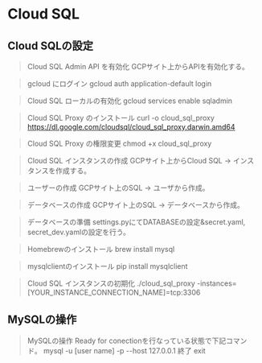 # Cloud SQL

  ## Cloud SQLの設定
  > Cloud SQL Admin API を有効化
    GCPサイト上からAPIを有効化する。

  > gcloud にログイン
    gcloud auth application-default login

  > Cloud SQL ローカルの有効化
    gcloud services enable sqladmin

  > Cloud SQL Proxy のインストール
    curl -o cloud_sql_proxy https://dl.google.com/cloudsql/cloud_sql_proxy.darwin.amd64

  > Cloud SQL Proxy の権限変更
    chmod +x cloud_sql_proxy

  > Cloud SQL インスタンスの作成
    GCPサイト上からCloud SQL -> インスタンスを作成する。

  > ユーザーの作成
    GCPサイト上のSQL -> ユーザから作成。

  > データベースの作成 
    GCPサイト上のSQL -> データベースから作成。

  > データベースの準備
    settings.pyにてDATABASEの設定&secret.yaml, secret_dev.yamlの設定を行う。

  > Homebrewのインストール
    brew install mysql

  > mysqlclientのインストール
    pip install mysqlclient

  > Cloud SQL インスタンスの初期化
    ./cloud_sql_proxy -instances=[YOUR_INSTANCE_CONNECTION_NAME]=tcp:3306

  ## MySQLの操作
  > MySQLの操作
    Ready for conectionを行なっている状態で下記コマンド。
    mysql -u [user name] -p --host 127.0.0.1
  > 終了
    exit